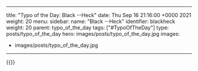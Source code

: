 
---
title: "Typo of the Day: Black --Heck"
date: Thu Sep 16 21:16:00 +0000 2021
weight: 20
menu:
  sidebar:
    name: "Black --Heck"
    identifier: blackheck
    weight: 20
    parent: typo_of_the_day
tags: ["#TypoOfTheDay"]
type: posts/typo_of_the_day
hero: images/posts/typo_of_the_day.jpg
images:
- images/posts/typo_of_the_day.jpg
---


{{<x user="mariatta" id="1438612657041379350">}}

